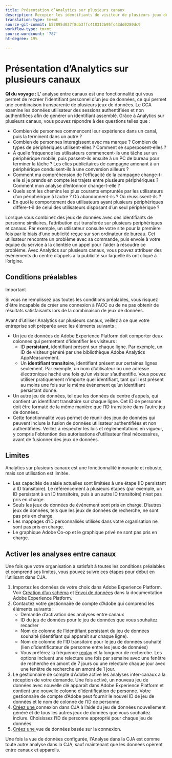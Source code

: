 ```yaml
---
title: Présentation d’Analytics sur plusieurs canaux
description: Recopier les identifiants de visiteur de plusieurs jeux de données pour regrouper les visiteurs.
translation-type: tm+mt
source-git-commit: b57895d037f8db3ffc418312b95fc43dd0280dc9
workflow-type: tm+mt
source-wordcount: '787'
ht-degree: 19%

---
```



# Présentation d’Analytics sur plusieurs canaux

**QI du voyage : L’** analyse entre canaux est une fonctionnalité qui vous permet de recréer l’identifiant personnel d’un jeu de données, ce qui permet une combinaison transparente de plusieurs jeux de données. Le CCA examine les données utilisateur des sessions authentifiées et non authentifiées afin de générer un identifiant assemblé. Grâce à Analytics sur plusieurs canaux, vous pouvez répondre à des questions telles que :

* Combien de personnes commencent leur expérience dans un canal, puis la terminent dans un autre ?
* Combien de personnes interagissent avec ma marque ? Combien de types de périphériques utilisent-elles ? Comment se superposent-elles ?
* À quelle fréquence les utilisateurs commencent-ils une tâche sur un périphérique mobile, puis passent-ils ensuite à un PC de bureau pour terminer la tâche ? Les clics publicitaires de campagne amenant à un périphérique conduisent-ils à une conversion ailleurs ?
* Comment ma compréhension de l’efficacité de la campagne change-t-elle si je prends en compte les trajets entre plusieurs périphériques ? Comment mon analyse d’entonnoir change-t-elle ?
* Quels sont les chemins les plus courants empruntés par les utilisateurs d’un périphérique à l’autre ? Où abandonnent-ils ? Où réussissent-ils ?
* En quoi le comportement des utilisateurs ayant plusieurs périphériques diffère-t-il de celui des utilisateurs disposant d’un seul périphérique ?

Lorsque vous combinez des jeux de données avec des identifiants de personne similaires, l’attribution est transférée sur plusieurs périphériques et canaux. Par exemple, un utilisateur consulte votre site pour la première fois par le biais d’une publicité reçue sur son ordinateur de bureau. Cet utilisateur rencontre un problème avec sa commande, puis envoie à votre équipe du service à la clientèle un appel pour l’aider à résoudre ce problème. Avec Analytics sur plusieurs canaux, vous pouvez attribuer des événements du centre d’appels à la publicité sur laquelle ils ont cliqué à l’origine.

## Conditions préalables

>[!IMPORTANT]
>
>Si vous ne remplissez pas toutes les conditions préalables, vous risquez d&#39;être incapable de créer une connexion à l&#39;ACC ou de ne pas obtenir de résultats satisfaisants lors de la combinaison de jeux de données.

Avant d’utiliser Analytics sur plusieurs canaux, veillez à ce que votre entreprise soit préparée avec les éléments suivants :

* Un jeu de données de Adobe Experience Platform doit comporter deux colonnes qui permettent d&#39;identifier les visiteurs :
   * ID **persistant**, identifiant présent sur chaque ligne. Par exemple, un ID de visiteur généré par une bibliothèque Adobe Analytics AppMeasurement.
   * Un **identifiant transitoire**, identifiant présent sur certaines lignes seulement. Par exemple, un nom d’utilisateur ou une adresse électronique haché une fois qu’un visiteur s’authentifie. Vous pouvez utiliser pratiquement n’importe quel identifiant, tant qu’il est présent au moins une fois sur le même événement qu’un identifiant persistant donné.
* Un autre jeu de données, tel que les données du centre d’appels, qui contient un identifiant transitoire sur chaque ligne. Cet ID de personne doit être formaté de la même manière que l’ID transitoire dans l’autre jeu de données.
* Cette fonctionnalité vous permet de réunir des jeux de données qui peuvent inclure la fusion de données utilisateur authentifiées et non authentifiées. Veillez à respecter les lois et réglementations en vigueur, y compris l&#39;obtention des autorisations d&#39;utilisateur final nécessaires, avant de fusionner des jeux de données.

## Limites

Analytics sur plusieurs canaux est une fonctionnalité innovante et robuste, mais son utilisation est limitée.

* Les capacités de saisie actuelles sont limitées à une étape (ID persistant à ID transitoire). Le référencement à plusieurs étapes (par exemple, un ID persistant à un ID transitoire, puis à un autre ID transitoire) n’est pas pris en charge.
* Seuls les jeux de données de événement sont pris en charge. D’autres jeux de données, tels que les jeux de données de recherche, ne sont pas pris en charge.
* Les mappages d’ID personnalisés utilisés dans votre organisation ne sont pas pris en charge.
* Le graphique Adobe Co-op et le graphique privé ne sont pas pris en charge.

## Activer les analyses entre canaux

Une fois que votre organisation a satisfait à toutes les conditions préalables et comprend ses limites, vous pouvez suivre ces étapes pour début en l’utilisant dans CJA.

1. Importez les données de votre choix dans Adobe Experience Platform. Voir [Création d’un schéma](https://docs.adobe.com/content/help/fr-FR/experience-platform/xdm/tutorials/create-schema-ui.html) et [Envoi de données](https://docs.adobe.com/content/help/fr-FR/experience-platform/ingestion/home.html) dans la documentation Adobe Experience Platform.
1. Contactez votre gestionnaire de compte d’Adobe qui comprend les éléments suivants :
   * Demande d’activation des analyses entre canaux
   * ID du jeu de données pour le jeu de données que vous souhaitez recadrer
   * Nom de colonne de l’identifiant persistant du jeu de données souhaité (identifiant qui apparaît sur chaque ligne).
   * Nom de colonne de l’ID transitoire pour le jeu de données souhaité (lien d’identificateur de personne entre les jeux de données)
   * Vous préférez la fréquence [replay](replay.md) et la longueur de recherche. Les options incluent une relecture une fois par semaine avec une fenêtre de recherche en amont de 7 jours ou une relecture chaque jour avec une fenêtre de recherche en amont de 1 jour.
1. Le gestionnaire de compte d’Adobe active les analyses inter-canaux à la réception de votre demande. Une fois activé, un nouveau jeu de données avec nouvelle clé apparaît dans Adobe Experience Platform et contient une nouvelle colonne d’identification de personne. Votre gestionnaire de compte d’Adobe peut fournir le nouvel ID de jeu de données et le nom de colonne de l’ID de personne.
1. [Créez une ](../create-connection.md) connexion dans CJA à l’aide du jeu de données nouvellement généré et de tous les autres jeux de données que vous souhaitez inclure. Choisissez l’ID de personne approprié pour chaque jeu de données.
1. [Créez une ](/help/data-views/create-dataview.md) vue de données basée sur la connexion.

<!-- To do: Paragraph on backfill once product and marketing determine the best way forward. -->

Une fois la vue de données configurée, l&#39;Analyse dans la CJA est comme toute autre analyse dans la CJA, sauf maintenant que les données opèrent entre canaux et appareils.
